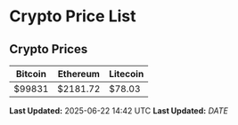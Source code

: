 # Crypto Price List

## Crypto Prices
| Bitcoin | Ethereum | Litecoin |
| ------- | -------- | -------- |
| $99831 | $2181.72 | $78.03 |
**Last Updated:** 2025-06-22 14:42 UTC
**Last Updated:** $DATE$
